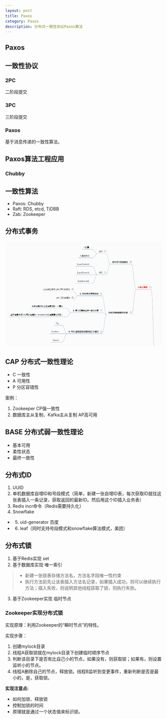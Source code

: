 ```yaml
---
layout: post
title: Paxos
category: Paxos
description: 分布式一致性协议Paxos算法
---
```


## Paxos

## 一致性协议

### 2PC
二阶段提交

### 3PC
三阶段提交

### Paxos
基于消息传递的一致性算法。

## Paxos算法工程应用

### Chubby

## 一致性算法

- Paxos: Chubby
- Raft: RDS, etcd, TiDBB
- Zab: Zookeeper

## 分布式事务

![](/assets/images/xa/xa.png)

## CAP 分布式一致性理论

- C 一致性
- A 可用性
- P 分区容错性

案例：
1. Zookeeper CP强一致性
2. 数据库主从复制、Kafka主从复制 AP高可用

## BASE 分布式弱一致性理论

- 基本可用
- 柔性状态
- 最终一致性

## 分布式ID

1. UUID
2. 单机数据库自增ID和号段模式（简单，新建一张自增ID表，每次获取ID就往这张表插入一条记录，获取返回的最新ID。然后用这个ID插入业务表）
3. Redis incr命令（Redis需要持久化）
4. Snowflake
- 5. uid-generator 百度
- 6. leaf（同时支持号段模式和snowflake算法模式，美团）

## 分布式锁

1. 基于Redis实现 set
2. 基于数据库实现 唯一索引
> - 新建一张锁表存储方法名，方法名字段唯一性约束
> - 执行方法前先让该表插入方法名记录，如果插入成功，则可以继续执行方法；插入失败，则说明其他线程获取了锁，则执行失败。

3. 基于Zookeeper实现 临时节点



### Zookeeper实现分布式锁

实现原理：利用Zookeeper的“瞬时节点”的特性。

实现步骤：
1. 创建mylock目录
2. 线程A获取锁就在mylock目录下创建临时顺序节点
3. 判断该目录下是否有比自己小的节点，如果没有，则获取锁；如果有，则设置监听小的节点。
4. 线程A删除自己的节点，释放锁。线程B监听到变更事件，重新判断是否是最小的，是，获取锁。


**实现注意点:**
- 如何加锁、释放锁
- 控制加锁的时间
- 原理就是通过一个状态值来标识锁。

